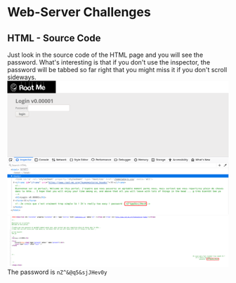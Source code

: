 # Web-Server Challenges

## HTML - Source Code

Just look in the source code of the HTML page and you will see the password. What's interesting is that if you don't use the inspector, the password will be tabbed so far right that you might miss it if you don't scroll sideways.
<br>
<img src="images/ch1-1.png">
<br>
<img src="images/ch1-2.png">
<br>
The password is `nZ^&@q5&sjJHev0y`
